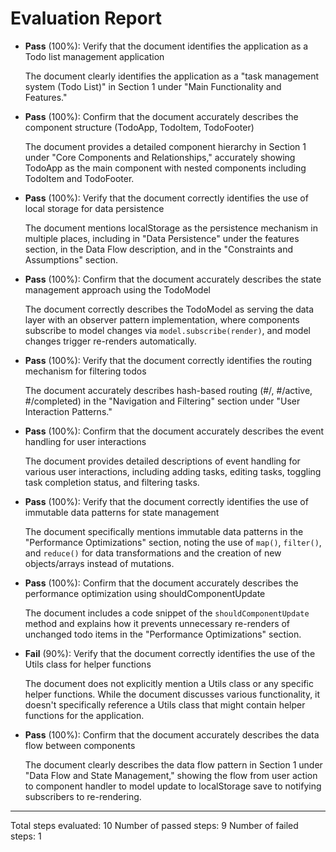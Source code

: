# Evaluation Report

- **Pass** (100%): Verify that the document identifies the application as a Todo list management application
  
  The document clearly identifies the application as a "task management system (Todo List)" in Section 1 under "Main Functionality and Features."

- **Pass** (100%): Confirm that the document accurately describes the component structure (TodoApp, TodoItem, TodoFooter)
  
  The document provides a detailed component hierarchy in Section 1 under "Core Components and Relationships," accurately showing TodoApp as the main component with nested components including TodoItem and TodoFooter.

- **Pass** (100%): Verify that the document correctly identifies the use of local storage for data persistence
  
  The document mentions localStorage as the persistence mechanism in multiple places, including in "Data Persistence" under the features section, in the Data Flow description, and in the "Constraints and Assumptions" section.

- **Pass** (100%): Confirm that the document accurately describes the state management approach using the TodoModel
  
  The document correctly describes the TodoModel as serving the data layer with an observer pattern implementation, where components subscribe to model changes via `model.subscribe(render)`, and model changes trigger re-renders automatically.

- **Pass** (100%): Verify that the document correctly identifies the routing mechanism for filtering todos
  
  The document accurately describes hash-based routing (#/, #/active, #/completed) in the "Navigation and Filtering" section under "User Interaction Patterns."

- **Pass** (100%): Confirm that the document accurately describes the event handling for user interactions
  
  The document provides detailed descriptions of event handling for various user interactions, including adding tasks, editing tasks, toggling task completion status, and filtering tasks.

- **Pass** (100%): Verify that the document correctly identifies the use of immutable data patterns for state management
  
  The document specifically mentions immutable data patterns in the "Performance Optimizations" section, noting the use of `map()`, `filter()`, and `reduce()` for data transformations and the creation of new objects/arrays instead of mutations.

- **Pass** (100%): Confirm that the document accurately describes the performance optimization using shouldComponentUpdate
  
  The document includes a code snippet of the `shouldComponentUpdate` method and explains how it prevents unnecessary re-renders of unchanged todo items in the "Performance Optimizations" section.

- **Fail** (90%): Verify that the document correctly identifies the use of the Utils class for helper functions
  
  The document does not explicitly mention a Utils class or any specific helper functions. While the document discusses various functionality, it doesn't specifically reference a Utils class that might contain helper functions for the application.

- **Pass** (100%): Confirm that the document accurately describes the data flow between components
  
  The document clearly describes the data flow pattern in Section 1 under "Data Flow and State Management," showing the flow from user action to component handler to model update to localStorage save to notifying subscribers to re-rendering.

---

Total steps evaluated: 10
Number of passed steps: 9
Number of failed steps: 1
